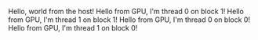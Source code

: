 Hello, world from the host!
Hello from GPU, I'm thread 0 on block 1!
Hello from GPU, I'm thread 1 on block 1!
Hello from GPU, I'm thread 0 on block 0!
Hello from GPU, I'm thread 1 on block 0!
